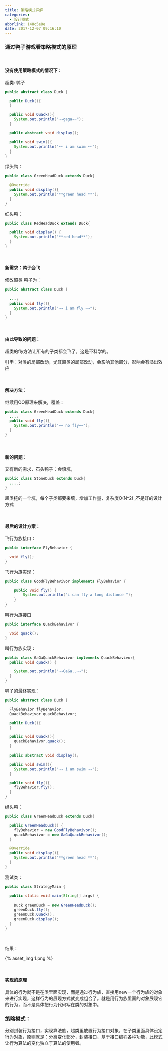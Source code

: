```yaml
---
title: 策略模式详解
categories:
  - 设计模式
abbrlink: 148c5e8e
date: 2017-12-07 09:16:10
---
```




###  通过鸭子游戏看策略模式的原理

<br/>

#### 没有使用策略模式的情况下：

超类: 鸭子

~~~java
public abstract class Duck {

  public Duck(){
  }

  public void Quack(){
    System.out.println("~~gaga~~");
  }

  public abstract void display();

  public void swim(){
    System.out.println("~~ i am swim ~~");
  }
}
~~~

绿头鸭：

~~~java
public class GreenHeadDuck extends Duck{

  @Override
  public void display(){
    System.out.println("**green head **");
  }
}
~~~

红头鸭：

~~~java
public class RedHeadDuck extends Duck{

  public void display() {
    System.out.println("**red head**");
  }
}
~~~

<br/>

#### 新需求：鸭子会飞

修改超类 鸭子为：

~~~java
public abstract class Duck {

  ...;
  public void fly(){
    System.out.println("~~ i am fly ~~");
  }
}
~~~

<br/>

#### 由此导致的问题：

超类的fly方法让所有的子类都会飞了，这是不科学的。

引申：对类的局部改动，尤其超类的局部改动，会影响其他部分，影响会有溢出效应

<br/>

#### 解决方法：

继续用OO原理来解决，覆盖：

~~~java
public class GreenHeadDuck extends Duck{
  ...;
  public void fly(){
    System.out.println("~~ no fly~~");
  }
}
~~~

<br/>

#### 新的问题：

又有新的需求，石头鸭子：会填坑，

~~~java
public class StoneDuck extends Duck{
  ....;
}
~~~

超类挖的一个坑，每个子类都要来填，增加工作量，复杂度O(N^2) ,不是好的设计方式

<br/>

#### 最后的设计方案：

飞行为族接口：

~~~java
public interface FlyBehavior {

  void fly();
}
~~~

飞行为族实现：

~~~java
public class GoodFlyBehavivor implements FlyBehavior {

    public void fly() {
        System.out.println("i can fly a long distance ");
    }
}
~~~

叫行为族接口

~~~java
public interface QuackBehavivor {

  void quack();
}
~~~

叫行为族实现：

~~~java
public class GaGaQuackBehavivor implements QuackBehavivor{
  public void quack() {

    System.out.println("~~GaGa..~~");
  }
}
~~~

鸭子的最终实现：

```java
public abstract class Duck {

  FlyBehavior flyBehavior;
  QuackBehavivor quackBehavivor;

  public Duck(){
  }

  public void Quack(){
    quackBehavivor.quack();
  }

  public abstract void display();

  public void swim(){
    System.out.println("~~ i am swim ~~");
  }

  public void fly(){
    flyBehavior.fly();
  }
}
```

绿头鸭：

~~~java
public class GreenHeadDuck extends Duck{

  public GreenHeadDuck() {
    flyBehavior = new GoodFlyBehavivor();
    quackBehavivor = new GaGaQuackBehavivor();
  }

  @Override
  public void display(){
    System.out.println("**green head **");
  }
}
~~~

测试类：

```java
public class StrategyMain {

  public static void main(String[] args) {

    Duck greenDuck = new GreenHeadDuck();
    greenDuck.fly();
    greenDuck.Quack();
    greenDuck.display();
  }
}
```

<br/>

结果：

{% asset_img 1.png %}

<br/>

#### 实现的原理

具体的行为就不是在类里面实现，而是通过行为族，直接用new一个行为族的对象来进行实现，这样行为的展现方式就变成组合了。就是用行为族里面的对象展现它的行为，而不是具体把行为代码写在类的对象中。

### 策略模式：

分别封装行为接口，实现算法族，超类里放置行为接口对象，在子类里面具体设定行为对象，原则就是：分离变化部分，封装接口，基于接口编程各种功能，此模式让行为算法的变化独立于算法的使用者。